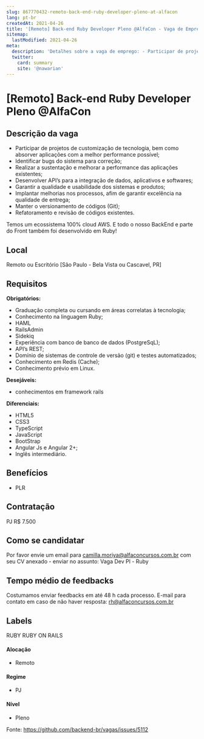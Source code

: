 ```yaml
---
slug: 867770432-remoto-back-end-ruby-developer-pleno-at-alfacon
lang: pt-br
createdAt: 2021-04-26
title: '[Remoto] Back-end Ruby Developer Pleno @AlfaCon - Vaga de Emprego'
sitemap:
  lastModified: 2021-04-26
meta:
  description: 'Detalhes sobre a vaga de emprego: - Participar de projetos de customização de tecnologia, bem como absorver aplicações com a melhor performance possível; - Identificar bugs do sistema para correção; - Realizar a sustentação e melhorar a performance das aplicações existentes; - Desenvolver API’s para a integração de dados, aplicativos e softwares; - Garantir a qualidade e usabilidade dos sistemas e produtos; - Implantar melhorias nos processos, afim de garantir excelência na qualidade de entrega; - Manter o versionamento de códigos (Git); - Refatoramento e revisão de códigos existentes. Temos um ecossistema 100% cloud AWS. E todo o nosso BackEnd e parte do Front também foi desenvolvido em Ruby!'
  twitter:
    card: summary
    site: '@nawarian'
---
```


# [Remoto] Back-end Ruby Developer Pleno @AlfaCon

## Descrição da vaga
- Participar de projetos de customização de tecnologia, bem como absorver aplicações com a melhor performance possível;
- Identificar bugs do sistema para correção;
- Realizar a sustentação e melhorar a performance das aplicações existentes;
- Desenvolver API’s para a integração de dados, aplicativos e softwares;
- Garantir a qualidade e usabilidade dos sistemas e produtos;
- Implantar melhorias nos processos, afim de garantir excelência na qualidade de entrega;
- Manter o versionamento de códigos (Git);
- Refatoramento e revisão de códigos existentes.

Temos um ecossistema 100% cloud AWS. E todo o nosso BackEnd e parte do Front também foi desenvolvido em Ruby!

## Local
Remoto ou Escritório [São Paulo - Bela Vista ou Cascavel, PR]

## Requisitos

**Obrigatórios:**
- Graduação completa ou cursando em áreas correlatas à tecnologia;
- Conhecimento na linguagem Ruby;
- HAML
- RailsAdmin
- Sidekiq
- Experiência com banco de banco de dados (PostgreSqL);
- API’s REST;
- Domínio de sistemas de controle de versão (git) e testes automatizados;
- Conhecimento em Redis (Cache);
- Conhecimento prévio em Linux.

**Desejáveis:**
- conhecimentos em framework rails

**Diferenciais:**
- HTML5
- CSS3
- TypeScript
- JavaScript
- BootStrap
- Angular Js e Angular 2+;
- Inglês intermediário.

## Benefícios
- PLR

## Contratação
PJ R$ 7.500

## Como se candidatar
Por favor envie um email para camilla.moriya@alfaconcursos.com.br com seu CV anexado - enviar no assunto: Vaga Dev Pl - Ruby

## Tempo médio de feedbacks
Costumamos enviar feedbacks em até 48 h cada processo.
E-mail para contato em caso de não haver resposta: rh@alfaconcursos.com.br

## Labels
RUBY
RUBY ON RAILS

#### Alocação
- Remoto

#### Regime
- PJ

#### Nível
- Pleno

Fonte: https://github.com/backend-br/vagas/issues/5112
